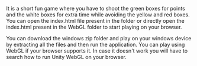 It is a short fun game where you have to shoot the green boxes for points and the white boxes for extra time while avoiding the yellow and red boxes.
You can open the index.html file present in the folder or directly open the index.html present in the WebGL folder to start playing on your browser.

You can download the windows zip folder and play on your windows device by extracting all the files and then run the application.
You can play using WebGL if your browser supports it.
In case it doesn't work you will have to search how to run Unity WebGL on your browser.
